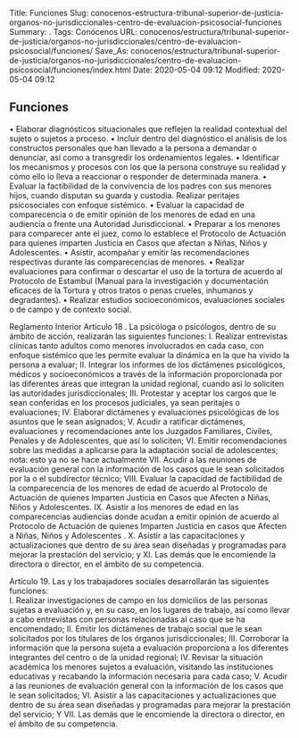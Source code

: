 Title: Funciones
Slug: conocenos-estructura-tribunal-superior-de-justicia-organos-no-jurisdiccionales-centro-de-evaluacion-psicosocial-funciones
Summary: .
Tags: Conócenos
URL: conocenos/estructura/tribunal-superior-de-justicia/organos-no-jurisdiccionales/centro-de-evaluacion-psicosocial/funciones/
Save_As: conocenos/estructura/tribunal-superior-de-justicia/organos-no-jurisdiccionales/centro-de-evaluacion-psicosocial/funciones/index.html
Date: 2020-05-04 09:12
Modified: 2020-05-04 09:12


## Funciones

•	Elaborar diagnósticos situacionales que reflejen la realidad contextual del sujeto o sujetos a proceso.
•	Incluir dentro del diagnóstico el análisis de los constructos personales que han llevado a la persona a demandar o denunciar, así como a transgredir los ordenamientos legales.
•	Identificar los mecanismos y procesos con los que la persona construye su realidad y cómo ello lo lleva a reaccionar o responder de determinada manera.
•	Evaluar la factibilidad de la convivencia de los padres con sus menores hijos, cuando disputan su guarda y custodia. Realizar peritajes psicosociales con enfoque sistémico.
•	Evaluar la capacidad de comparecencia o de emitir opinión de los menores de edad en una audiencia o frente una Autoridad Jurisdiccional.
•	Preparar a los menores  para comparecer ante el juez, como lo establece el Protocolo de Actuación para quienes imparten Justicia en Casos que afectan a Niñas, Niños y Adolescentes.
•	Asistir, acompañar y emitir las recomendaciones respectivas durante las comparecencias de menores.
•	Realizar evaluaciones para confirmar o descartar el uso de la tortura de acuerdo al Protocolo de Estambul (Manual para la investigación y documentación eficaces de la Tortura y otros tratos o penas crueles, inhumanos y degradantes).
•	Realizar estudios socioeconómicos, evaluaciones sociales o de campo y de contexto social.

Reglamento Interior 
Artículo 18 . La psicóloga o psicólogos, dentro de su ámbito de acción, realizarán las siguientes funciones:
I.	Realizar entrevistas clínicas tanto adultos como menores involucrados en cada caso, con enfoque sistémico que les permite evaluar la dinámica en la que ha vivido la persona   a evaluar; 
II.	Integrar los informes de los dictámenes psicológicos, médicos y socioeconómicos a través de la información proporcionada por las diferentes áreas que integran la unidad regional, cuando así lo soliciten las autoridades jurisdiccionales; 
III.	Protestar y aceptar los cargos que le sean conferidas en los procesos judiciales, ya sean peritajes o evaluaciones; 
IV.	Elaborar dictámenes y evaluaciones psicológicas de los asuntos que le sean asignados; 
V.	Acudir a ratificar dictámenes, evaluaciones y recomendaciones ante los Juzgados Familiares, Civiles, Penales y de Adolescentes, que así lo soliciten;
VI.	 Emitir recomendaciones sobre las medidas a aplicarse para la adaptación social de adolescentes;  nota: esto ya no se hace actualmente
VII.	Acudir a las reuniones de evaluación general con la información de los casos que le sean solicitados por la o el subdirector técnico; 
VIII.	Evaluar la capacidad de factibilidad de la comparecencia de los menores de edad de acuerdo al Protocolo de Actuación de quienes Imparten Justicia en Casos que Afecten a Niñas, Niños y Adolescentes.
IX.	Asistir a los menores de edad en las comparecencias audiencias donde acudan a emitir opinión de acuerdo al Protocolo de Actuación de quienes Imparten Justicia en casos que Afecten a Niñas, Niños y Adolescentes .
X.	Asistir a las capacitaciones y actualizaciones que dentro de su área sean diseñadas y programadas para mejorar la prestación del servicio; y
XI.	Las demás que le encomiende la directora o director, en el ámbito de su competencia.

Artículo 19.  Las y los trabajadores sociales desarrollarán las siguientes funciones:  
I.	Realizar investigaciones de campo en los domicilios de las personas sujetas a evaluación y, en su caso, en los lugares de trabajo, así como llevar a cabo entrevistas con personas relacionadas al caso que se ha encomendado;
II.	Emitir los dictámenes de trabajo social que le sean solicitados por los titulares de los órganos jurisdiccionales;
III.	Corroborar la información que la persona sujeta a evaluación proporciona a los diferentes integrantes del centro o de la unidad regional; 
IV.	 Revisar la situación académica los menores sujetos a evaluación, visitando las instituciones educativas y recabando la información necesaria para cada caso; 
V.	 Acudir a las reuniones de evaluación general con la información de los casos que le sean solicitados; 
VI.	Asistir a las capacitaciones y actualizaciones que dentro de su área sean diseñadas y programadas para mejorar la prestación del servicio; Y 
VII.	Las demás que le encomiende la directora o director, en el ámbito de su competencia.  




